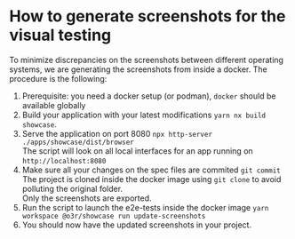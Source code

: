 # How to generate screenshots for the visual testing

To minimize discrepancies on the screenshots between different operating systems, we are generating the screenshots from inside a docker.
The procedure is the following:

1. Prerequisite: you need a docker setup (or podman), `docker` should be available globally
2. Build your application with your latest modifications `yarn nx build showcase`.
3. Serve the application on port 8080 `npx http-server ./apps/showcase/dist/browser`\
     The script will look on all local interfaces for an app running on `http://localhost:8080`
4. Make sure all your changes on the spec files are commited `git commit`\
     The project is cloned inside the docker image using `git clone` to avoid polluting the original folder.\
     Only the screenshots are exported.
5. Run the script to launch the e2e-tests inside the docker image `yarn workspace @o3r/showcase run update-screenshots`
6. You should now have the updated screenshots in your project.
